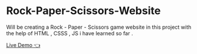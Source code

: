 # Rock-Paper-Scissors-Website

Will be creating a Rock - Paper - Scissors game website in this project with the help of HTML , CSSS , 
JS i have learned so far . 

<a href="https://devangbondre.github.io/Rock-Paper-Scissors-Website/" target="_blank">Live Demo 👈 </a>
